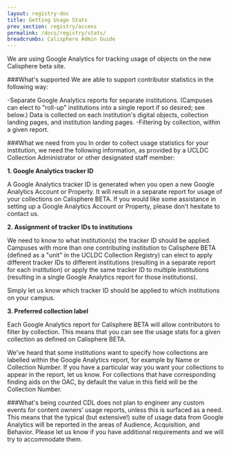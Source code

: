 ```yaml
---
layout: registry-doc
title: Getting Usage Stats
prev_section: registry/access
permalink: /docs/registry/stats/
breadcrumbs: Calisphere Admin Guide
---
```

We are using Google Analytics for tracking usage of objects on the new Calisphere beta site.

###What's supported
We are able to support contributor statistics in the following way:

-Separate Google Analytics reports for separate institutions. (Campuses can elect to "roll-up" institutions into a single report if so desired; see below.) Data is collected on each institution's digital objects, collection landing pages, and institution landing pages.
-Filtering by collection, within a given report.

###What we need from you
In order to collect usage statistics for your institution, we need the following information, as provided by a UCLDC Collection Administrator or other designated staff member:

**1. Google Analytics tracker ID**

A Google Analytics tracker ID is generated when you open a new Google Analytics Account or Property. It will result in a separate report for usage of your collections on Calisphere BETA. If you would like some assistance in setting up a Google Analytics Account or Property, please don't hesitate to contact us.

**2. Assignment of tracker IDs to institutions**

We need to know to what institution(s) the tracker ID should be applied. Campuses with more than one contributing institution to Calisphere BETA (defined as a "unit" in the UCLDC Collection Registry) can elect to apply different tracker IDs to different institutions (resulting in a separate report for each institution) or apply the same tracker ID to multiple institutions (resulting in a single Google Analytics report for those institutions).

Simply let us know which tracker ID should be applied to which institutions on your campus.

**3. Preferred collection label**

Each Google Analytics report for Calisphere BETA will allow contributors to filter by collection. This means that you can see the usage stats for a given collection as defined on Calisphere BETA.

We've heard that some institutions want to specify how collections are labelled within the Google Analytics report, for example by Name or Collection Number. If you have a particular way you want your collections to appear in the report, let us know. For collections that have corresponding finding aids on the OAC, by default the value in this field will be the Collection Number.

###What's being counted
CDL does not plan to engineer any custom events for content owners’ usage reports, unless this is surfaced as a need. This means that the typical (but extensive!) suite of usage data from Google Analytics will be reported in the areas of Audience, Acquisition, and Behavior. Please let us know if you have additional requirements and we will try to accommodate them.
